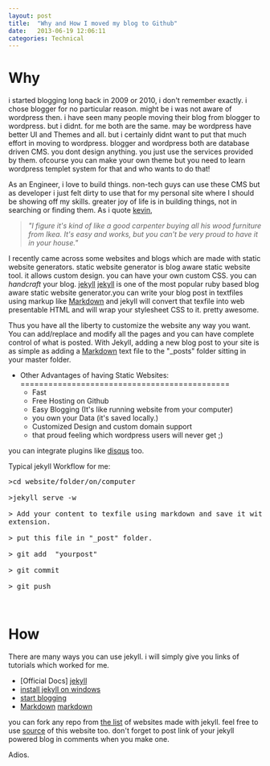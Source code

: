 ```yaml
---
layout: post
title:  "Why and How I moved my blog to Github"
date:   2013-06-19 12:06:11
categories: Technical
---
```


Why
=====
i started blogging long back in 2009 or 2010, i don't remember exactly. i chose blogger for no particular reason. might be i was not aware of wordpress then. i have seen many people moving their blog from blogger to wordpress. but i didnt. for me both are the same. may be wordpress have better UI and Themes and all. but i certainly didnt want to put that much effort in moving to wordpress. 
blogger and wordpress both are database driven CMS. you dont design anything. you just use the services provided by them. ofcourse you can make your own theme but you need to learn wordpress templet system for that and who wants to do that!

As an Engineer, i love to build things. non-tech guys can use these CMS but as developer i just felt dirty to use that for my personal site where I should be showing off my skills. greater joy of life is in building things, not in searching or finding them. As i quote [kevin](http://www.ksornberger.com/),
> _"I figure it's kind of like a good carpenter buying all his wood furniture from Ikea. It's easy and works, but you can't be very proud to have it in your house."_

I recently came across some websites and blogs which are made with static website generators. 
static website generator is blog aware static website tool. it allows custom design. you can have your own custom CSS. you can _handcraft_ your blog. [jekyll] [jekyll] is one of the most popular ruby based blog aware static website generator.you can write your blog post in textfiles using markup like [Markdown][markdown] and jekyll will convert that texfile into web presentable HTML and will wrap your stylesheet CSS to it. pretty awesome.

 Thus you have all the liberty to customize the website any way you want. You can add/replace and modify all the pages and you can have complete control of what is posted. With Jekyll, adding a new blog post to your site is as simple as adding a [Markdown][markdown] text file to the "_posts" folder sitting in your master folder. 

* Other Advantages of having Static Websites:
=============================================
	* Fast
	* Free Hosting on Github
	* Easy Blogging (It's like running website from your computer)
	* you own your Data (it's saved locally.)
	* Customized Design and custom domain support
	* that proud feeling which wordpress users will never get ;)

you can integrate plugins like [disqus](http://www.disqus.com) too.

Typical jekyll Workflow for me:

<pre>
>cd website/folder/on/computer

>jekyll serve -w

> Add your content to texfile using markdown and save it with ".md" or ".markdown" 
extension.

> put this file in "_post" folder.

> git add  "yourpost"

> git commit

> git push 
</pre>
<br />

How
===
There are many ways you can use jekyll. i will simply give you links of tutorials which worked for me.
* [Official Docs] [jekyll]
* [install jekyll on windows](http://www.madhur.co.in/blog/2011/09/01/runningjekyllwindows.html)
* [start blogging](http://www.ksornberger.com/blog/blogging-with-jekyll-and-github/)
* [Markdown] [markdown]

you can fork any repo from [the list](https://github.com/mojombo/jekyll/wiki/Sites) of websites made with jekyll. feel free to use [source](https://github.com/pratik98/pratik98.github.com/) of this website too.
don't forget to post link of your jekyll powered blog in comments when you make one.

Adios.

[jekyll]:http://www.jekyllrb.com
[markdown]:http://daringfireball.net/projects/markdown